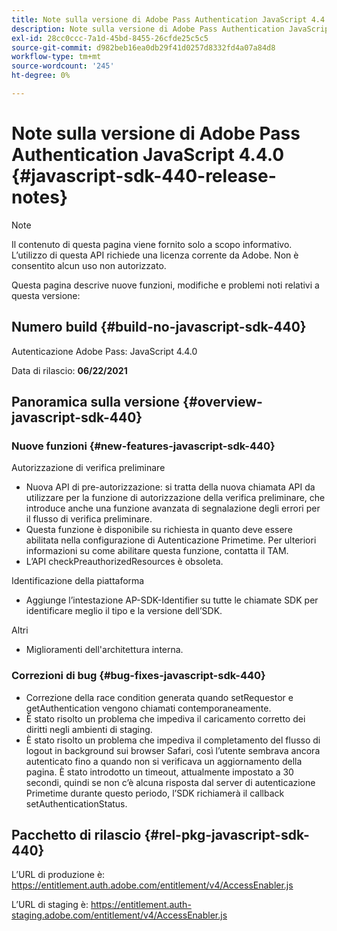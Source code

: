 ```yaml
---
title: Note sulla versione di Adobe Pass Authentication JavaScript 4.4.0
description: Note sulla versione di Adobe Pass Authentication JavaScript 4.4.0
exl-id: 28cc0ccc-7a1d-45bd-8455-26cfde25c5c5
source-git-commit: d982beb16ea0db29f41d0257d8332fd4a07a84d8
workflow-type: tm+mt
source-wordcount: '245'
ht-degree: 0%

---
```


# Note sulla versione di Adobe Pass Authentication JavaScript 4.4.0 {#javascript-sdk-440-release-notes}

>[!NOTE]
>
>Il contenuto di questa pagina viene fornito solo a scopo informativo. L’utilizzo di questa API richiede una licenza corrente da Adobe. Non è consentito alcun uso non autorizzato.

Questa pagina descrive nuove funzioni, modifiche e problemi noti relativi a questa versione:

## Numero build {#build-no-javascript-sdk-440}

Autenticazione Adobe Pass: JavaScript 4.4.0

Data di rilascio: **06/22/2021**


## Panoramica sulla versione {#overview-javascript-sdk-440}

### Nuove funzioni {#new-features-javascript-sdk-440}

Autorizzazione di verifica preliminare

* Nuova API di pre-autorizzazione: si tratta della nuova chiamata API da utilizzare per la funzione di autorizzazione della verifica preliminare, che introduce anche una funzione avanzata di segnalazione degli errori per il flusso di verifica preliminare.
* Questa funzione è disponibile su richiesta in quanto deve essere abilitata nella configurazione di Autenticazione Primetime. Per ulteriori informazioni su come abilitare questa funzione, contatta il TAM.
* L’API checkPreauthorizedResources è obsoleta.

Identificazione della piattaforma

* Aggiunge l’intestazione AP-SDK-Identifier su tutte le chiamate SDK per identificare meglio il tipo e la versione dell’SDK.

Altri

* Miglioramenti dell&#39;architettura interna.


### Correzioni di bug {#bug-fixes-javascript-sdk-440}

* Correzione della race condition generata quando setRequestor e getAuthentication vengono chiamati contemporaneamente.
* È stato risolto un problema che impediva il caricamento corretto dei diritti negli ambienti di staging.
* È stato risolto un problema che impediva il completamento del flusso di logout in background sui browser Safari, così l’utente sembrava ancora autenticato fino a quando non si verificava un aggiornamento della pagina. È stato introdotto un timeout, attualmente impostato a 30 secondi, quindi se non c’è alcuna risposta dal server di autenticazione Primetime durante questo periodo, l’SDK richiamerà il callback setAuthenticationStatus.

## Pacchetto di rilascio {#rel-pkg-javascript-sdk-440}

L’URL di produzione è: https://entitlement.auth.adobe.com/entitlement/v4/AccessEnabler.js

L’URL di staging è: https://entitlement.auth-staging.adobe.com/entitlement/v4/AccessEnabler.js
